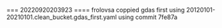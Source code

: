 === 20220920203923 ====
frolovsa coppied gdas first using 20120101-20210101.clean_bucket.gdas_first.yaml
using commit 7fe87a


